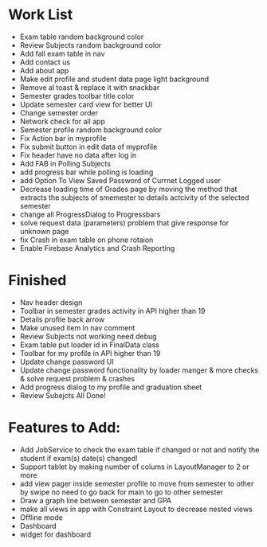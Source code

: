 # Work List #

* Exam table random background color 
* Review Subjects random background color 
* Add fall exam table in nav
* Add contact us
* Add about app
* Make edit profile and student data page light background
* Remove al toast & replace it with snackbar
* Semester grades toolbar title color
* Update semester card view for better UI
* Change semester order 
* Network check for all app
* Semester profile random background color 
* Fix Action bar in myprofile
* Fix submit button in edit data of myprofile
* Fix header have no data after log in
* Add FAB in Polling Subjects
* add progress bar while polling is loading
* add Option To View Saved Password of Currnet Logged user
* Decrease loading time of Grades page by moving the method that extracts the subjects of smemester to details actcivity of the selected semester
* change all ProgressDialog to Progressbars
* solve request data (parameters) problem that give response for unknown page
* fix Crash in exam table on phone rotaion
* Enable Firebase Analytics and Crash Reporting


# Finished #

* Nav header design
* Toolbar in semester grades activity in API higher than 19
* Details profile back arrow
* Make unused item in nav comment
* Review Subjects not working need debug
* Exam table put loader id in FinalData class
* Toolbar for my profile in API higher than 19
* Update change password UI 
* Update change password functionality by loader manger & more checks & solve request problem & crashes
* Add progress dialog to my profile and graduation sheet
* Review Subejcts All Done!


# Features to Add: #

* Add JobService to check the exam table if changed or not and notify the student if exam(s) date(s) changed!
* Support tablet by making number of colums in LayoutManager to 2 or more
* add view pager inside semester profile to move from semester to other by swipe no need to go back for main to go to                    other semester
* Draw a graph line between semester and GPA
* make all views in app with Constraint Layout to decrease nested views 
* Offline mode
* Dashboard
* widget for dashboard